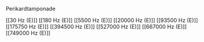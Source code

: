 Perikardtamponade

[[30 Hz (E)]]
[[180 Hz (E)]]
[[5500 Hz (E)]]
[[20000 Hz (E)]]
[[93500 Hz (E)]]
[[175750 Hz (E)]]
[[394500 Hz (E)]]
[[527000 Hz (E)]]
[[667000 Hz (E)]]
[[749000 Hz (E)]]